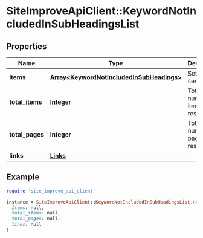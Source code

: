 # SiteImproveApiClient::KeywordNotIncludedInSubHeadingsList

## Properties

| Name | Type | Description | Notes |
| ---- | ---- | ----------- | ----- |
| **items** | [**Array&lt;KeywordNotIncludedInSubHeadings&gt;**](KeywordNotIncludedInSubHeadings.md) | Set of items. |  |
| **total_items** | **Integer** | Total number of items in result set. |  |
| **total_pages** | **Integer** | Total number of pages in result set. |  |
| **links** | [**Links**](Links.md) |  | [optional] |

## Example

```ruby
require 'site_improve_api_client'

instance = SiteImproveApiClient::KeywordNotIncludedInSubHeadingsList.new(
  items: null,
  total_items: null,
  total_pages: null,
  links: null
)
```

